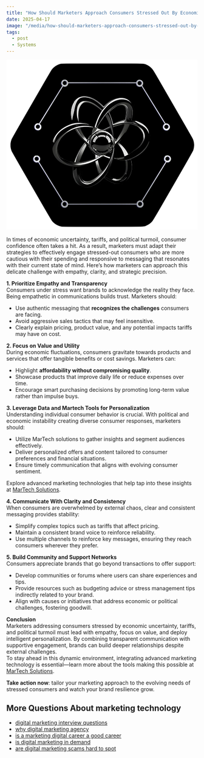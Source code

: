 ```yaml
---
title: "How Should Marketers Approach Consumers Stressed Out By Economic Uncertainty, Tariffs, and Political Turmoil?"
date: 2025-04-17
image: "/media/how-should-marketers-approach-consumers-stressed-out-by-economic-uncertainty-tariffs-and-political-turmoil.webp"
tags:
  - post
  - Systems
---
```


![How Should Marketers Approach Consumers Stressed Out By Economic Uncertainty, Tariffs, and Political Turmoil?](/media/how-should-marketers-approach-consumers-stressed-out-by-economic-uncertainty-tariffs-and-political-turmoil.webp)

In times of economic uncertainty, tariffs, and political turmoil, consumer confidence often takes a hit. As a result, marketers must adapt their strategies to effectively engage stressed-out consumers who are more cautious with their spending and responsive to messaging that resonates with their current state of mind. Here’s how marketers can approach this delicate challenge with empathy, clarity, and strategic precision.

**1. Prioritize Empathy and Transparency**  
Consumers under stress want brands to acknowledge the reality they face. Being empathetic in communications builds trust. Marketers should:  
- Use authentic messaging that **recognizes the challenges** consumers are facing.  
- Avoid aggressive sales tactics that may feel insensitive.  
- Clearly explain pricing, product value, and any potential impacts tariffs may have on cost.

**2. Focus on Value and Utility**  
During economic fluctuations, consumers gravitate towards products and services that offer tangible benefits or cost savings. Marketers can:  
- Highlight **affordability without compromising quality**.  
- Showcase products that improve daily life or reduce expenses over time.  
- Encourage smart purchasing decisions by promoting long-term value rather than impulse buys.

**3. Leverage Data and Martech Tools for Personalization**  
Understanding individual consumer behavior is crucial. With political and economic instability creating diverse consumer responses, marketers should:  
- Utilize MarTech solutions to gather insights and segment audiences effectively.  
- Deliver personalized offers and content tailored to consumer preferences and financial situations.  
- Ensure timely communication that aligns with evolving consumer sentiment.  

Explore advanced marketing technologies that help tap into these insights at [MarTech Solutions](https://marketer.it.com/posts/martech).

**4. Communicate With Clarity and Consistency**  
When consumers are overwhelmed by external chaos, clear and consistent messaging provides stability:  
- Simplify complex topics such as tariffs that affect pricing.  
- Maintain a consistent brand voice to reinforce reliability.  
- Use multiple channels to reinforce key messages, ensuring they reach consumers wherever they prefer.

**5. Build Community and Support Networks**  
Consumers appreciate brands that go beyond transactions to offer support:  
- Develop communities or forums where users can share experiences and tips.  
- Provide resources such as budgeting advice or stress management tips indirectly related to your brand.  
- Align with causes or initiatives that address economic or political challenges, fostering goodwill.

**Conclusion**  
Marketers addressing consumers stressed by economic uncertainty, tariffs, and political turmoil must lead with empathy, focus on value, and deploy intelligent personalization. By combining transparent communication with supportive engagement, brands can build deeper relationships despite external challenges.  
To stay ahead in this dynamic environment, integrating advanced marketing technology is essential—learn more about the tools making this possible at [MarTech Solutions](https://marketer.it.com/posts/martech).  

**Take action now**: tailor your marketing approach to the evolving needs of stressed consumers and watch your brand resilience grow.

## More Questions About marketing technology

- [digital marketing interview questions](/posts/digital-marketing-interview-questions)
- [why digital marketing agency](/posts/why-digital-marketing-agency)
- [is a marketing digital career a good career](/posts/is-a-marketing-digital-career-a-good-career)
- [is digital marketing in demand](/posts/is-digital-marketing-in-demand)
- [are digital marketing scams hard to spot](/posts/are-digital-marketing-scams-hard-to-spot)
